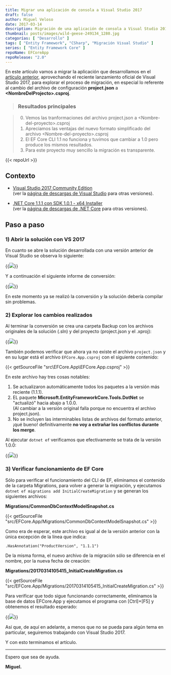 ```yaml
---
title: Migrar una aplicación de consola a Visual Studio 2017
draft: false
author: Miguel Veloso
date: 2017-03-14
description: Migración de una aplicación de consola a Visual Studio 2017 para explorar el proceso.
thumbnail: posts/images/wild-geese-249134_1280.jpg
categorías: [ "Desarrollo" ]
tags: [ "Entity Framework", "CSharp", "Migración Visual Studio" ]
series: [ "Entity Framework Core" ]
repoName: EFCoreApp
repoRelease: "2.0"
---
```


En este artículo vamos a migrar la aplicación que desarrollamos en el [artículo anterior](/posts/crear-aplicacion-entity-framework-core), aprovechando el reciente lanzamiento oficial de Visual Studio 2017, para explorar el proceso de migración, en especial lo referente al cambio del archivo de configuración **project.json** a **&lt;NombreDelProjecto&gt;.csproj**.

> ### <i style="font-size: larger" class="fa fa-info-circle" aria-hidden="true"></i> Resultados principales

> 0. Vemos las tranformaciones del archivo project.json a &lt;Nombre-del-proyecto&gt;.csproj
> 0. Apreciamos las ventajas del nuevo formato simplificado del archivo &lt;Nombre-del-proyecto&gt;.csproj
> 0. El EF Core CLI 1.1 no funciona y tuvimos que cambiar a 1.0 pero produce los mismos resultados.
> 0. Para este proyecto muy sencillo la migración es transparente.

{{< repoUrl >}}

## Contexto

* [Visual Studio 2017 Community Edition](https://www.visualstudio.com/es/thank-you-downloading-visual-studio/?sku=Community&rel=15)  
(ver la [página de descargas de Visual Studio](https://www.visualstudio.com/es/downloads/) para otras versiones).

* [.NET Core 1.1.1 con SDK 1.0.1 - x64 Installer](https://go.microsoft.com/fwlink/?linkid=843448)  
(ver la [página de descargas de .NET Core](https://github.com/dotnet/core/blob/master/release-notes/download-archive.md) para otras versiones).

## Paso a paso

### 1) Abrir la solución con VS 2017

En cuanto se abre la solución desarrollada con una versión anterior de Visual Studio se observa lo siguiente:

{{<image src="/posts/images/devenv_2017-03-13_17-49-26.png">}}

Y a continuación el siguiente informe de conversión:

{{<image src="/posts/images/chrome_2017-03-13_17-50-25.png">}}

En este momento ya se realizó la conversión y la solución debería compilar sin problemas.

### 2) Explorar los cambios realizados

Al terminar la conversión se crea una carpeta Backup con los archivos originales de la solución (.sln) y del proyecto (project.json y el .xproj):

{{<image src="/posts/images/explorer_2017-03-14_10-03-33.png">}}

También podemos verificar que ahora ya no existe el archivo ```project.json``` y en su lugar está el archivo ```EFCore.App.csproj``` con el siguiente contenido:

{{< getSourceFile "src\EFCore.App\EFCore.App.csproj" >}}

En este archivo hay tres cosas notables:

1. Se actualizaron automáticamente todos los paquetes a la versión más reciente (1.1.1).
2. EL paquete **Microsoft.EntityFrameworkCore.Tools.DotNet** se "actualizó" hacia abajo a 1.0.0.  
(Al cambiar a la versión original falla porque no encuentra el archivo project.json).
3. No se incluyen las interminables listas de archivos del formato anterior, ¡qué bueno! definitivamente **no voy a extrañar los conflictos durante los merge**.

Al ejecutar ```dotnet ef``` verificamos que efectivamente se trata de la versión 1.0.0:

{{<image src="/posts/images/cmd_2017-03-14_10-43-14.png">}}

### 3) Verificar funcionamiento de EF Core

Sólo para verificar el funcionamiento del CLI de EF, eliminamos el contenido de la carpeta Migrations, para volver a generar la migración, y ejecutamos ```dotnet ef migrations add InitialCreateMigration``` y se generan los siguientes archivos:

**Migrations/CommonDbContextModelSnapshot.cs**

{{< getSourceFile "src/EFCore.App/Migrations/CommonDbContextModelSnapshot.cs" >}}

Como era de esperar, este archivo es igual al de la versión anterior con la única excepción de la línea que indica:

    .HasAnnotation("ProductVersion", "1.1.1")

De la misma forma, el nuevo archivo de la migración sólo se diferencia en el nombre, por la nueva fecha de creación:

**Migrations/20170314105415_InitialCreateMigration.cs**

{{< getSourceFile "src/EFCore.App/Migrations/20170314105415_InitialCreateMigration.cs" >}}

Para verificar que todo sigue funcionando correctamente, eliminamos la base de datos EFCore.App y ejecutamos el programa con [Ctrl]+[F5] y obtenemos el resultado esperado:

{{<image src="/posts/images/cmd_2017-03-14_11-07-49.png">}}

Así que, de aquí en adelante, a menos que no se pueda para algún tema en particular, seguiremos trabajando con Visual Studio 2017.

Y con esto terminamos el artículo.

---

Espero que sea de ayuda.

**Miguel.**
